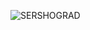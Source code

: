 ![SERSHOGRAD](https://cdn.discordapp.com/attachments/968942076823744602/1150120156551467038/Sershograd.png)
